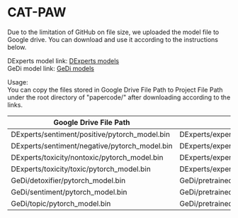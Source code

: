 # CAT-PAW

Due to the limitation of GitHub on file size, we uploaded the model file to Google drive. You can download and use it according to the instructions below.

DExperts model link: [DExperts models](https://drive.google.com/drive/folders/1SQyu_QEIHAT7SoQDz2qdR5ojGgMW56Ml?usp=sharing)    
GeDi model link: [GeDi models](https://drive.google.com/drive/folders/1FFxZh04KHaaTuwo-99B5pCO2Gzw9U7VM?usp=sharing)    

Usage:  
You can copy the files stored in Google Drive File Path to Project File Path under the root directory of "papercode/" after downloading according to the links.
  
Google Drive File Path  | Project File Path
 ---- | ------  
 DExperts/sentiment/positive/pytorch_model.bin  | DExperts/experts/sentiment/large/finetuned_gpt2_positive/pytorch_model.bin 
 DExperts/sentiment/negative/pytorch_model.bin  | DExperts/experts/sentiment/large/finetuned_gpt2_negative/pytorch_model.bin 
 DExperts/toxicity/nontoxic/pytorch_model.bin  | DExperts/experts/toxicity/large/finetuned_gpt2_nontoxic/pytorch_model.bin 
 DExperts/toxicity/toxic/pytorch_model.bin  | DExperts/experts/toxicity/large/finetuned_gpt2_toxic/pytorch_model.bin 
 GeDi/detoxifier/pytorch_model.bin  | GeDi/pretrained_models/gedi_detoxifier/ pytorch_model.bin
 GeDi/sentiment/pytorch_model.bin  | GeDi/pretrained_models/gedi_sentiment/ pytorch_model.bin 
 GeDi/topic/pytorch_model.bin  | GeDi/pretrained_models/gedi_topic/ pytorch_model.bin 
